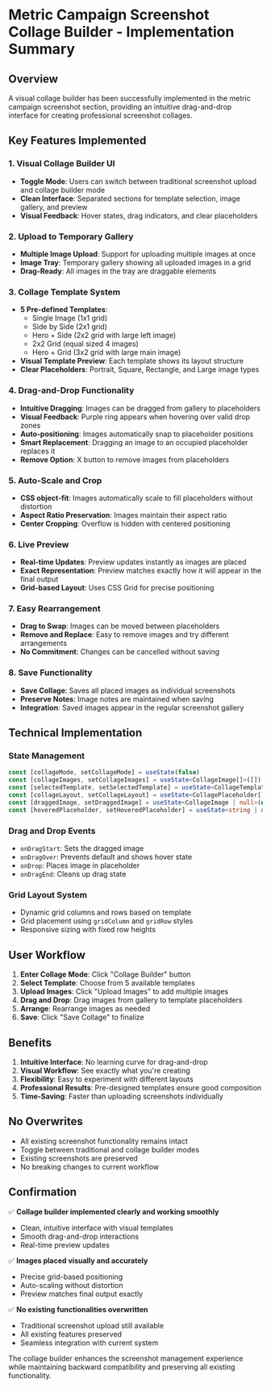 # Metric Campaign Screenshot Collage Builder - Implementation Summary

## Overview
A visual collage builder has been successfully implemented in the metric campaign screenshot section, providing an intuitive drag-and-drop interface for creating professional screenshot collages.

## Key Features Implemented

### 1. Visual Collage Builder UI
- **Toggle Mode**: Users can switch between traditional screenshot upload and collage builder mode
- **Clean Interface**: Separated sections for template selection, image gallery, and preview
- **Visual Feedback**: Hover states, drag indicators, and clear placeholders

### 2. Upload to Temporary Gallery
- **Multiple Image Upload**: Support for uploading multiple images at once
- **Image Tray**: Temporary gallery showing all uploaded images in a grid
- **Drag-Ready**: All images in the tray are draggable elements

### 3. Collage Template System
- **5 Pre-defined Templates**:
  - Single Image (1x1 grid)
  - Side by Side (2x1 grid)
  - Hero + Side (2x2 grid with large left image)
  - 2x2 Grid (equal sized 4 images)
  - Hero + Grid (3x2 grid with large main image)
- **Visual Template Preview**: Each template shows its layout structure
- **Clear Placeholders**: Portrait, Square, Rectangle, and Large image types

### 4. Drag-and-Drop Functionality
- **Intuitive Dragging**: Images can be dragged from gallery to placeholders
- **Visual Feedback**: Purple ring appears when hovering over valid drop zones
- **Auto-positioning**: Images automatically snap to placeholder positions
- **Smart Replacement**: Dragging an image to an occupied placeholder replaces it
- **Remove Option**: X button to remove images from placeholders

### 5. Auto-Scale and Crop
- **CSS object-fit**: Images automatically scale to fill placeholders without distortion
- **Aspect Ratio Preservation**: Images maintain their aspect ratio
- **Center Cropping**: Overflow is hidden with centered positioning

### 6. Live Preview
- **Real-time Updates**: Preview updates instantly as images are placed
- **Exact Representation**: Preview matches exactly how it will appear in the final output
- **Grid-based Layout**: Uses CSS Grid for precise positioning

### 7. Easy Rearrangement
- **Drag to Swap**: Images can be moved between placeholders
- **Remove and Replace**: Easy to remove images and try different arrangements
- **No Commitment**: Changes can be cancelled without saving

### 8. Save Functionality
- **Save Collage**: Saves all placed images as individual screenshots
- **Preserve Notes**: Image notes are maintained when saving
- **Integration**: Saved images appear in the regular screenshot gallery

## Technical Implementation

### State Management
```typescript
const [collageMode, setCollageMode] = useState(false)
const [collageImages, setCollageImages] = useState<CollageImage[]>([])
const [selectedTemplate, setSelectedTemplate] = useState<CollageTemplate | null>(null)
const [collageLayout, setCollageLayout] = useState<CollagePlaceholder[]>([])
const [draggedImage, setDraggedImage] = useState<CollageImage | null>(null)
const [hoveredPlaceholder, setHoveredPlaceholder] = useState<string | null>(null)
```

### Drag and Drop Events
- `onDragStart`: Sets the dragged image
- `onDragOver`: Prevents default and shows hover state
- `onDrop`: Places image in placeholder
- `onDragEnd`: Cleans up drag state

### Grid Layout System
- Dynamic grid columns and rows based on template
- Grid placement using `gridColumn` and `gridRow` styles
- Responsive sizing with fixed row heights

## User Workflow

1. **Enter Collage Mode**: Click "Collage Builder" button
2. **Select Template**: Choose from 5 available templates
3. **Upload Images**: Click "Upload Images" to add multiple images
4. **Drag and Drop**: Drag images from gallery to template placeholders
5. **Arrange**: Rearrange images as needed
6. **Save**: Click "Save Collage" to finalize

## Benefits

1. **Intuitive Interface**: No learning curve for drag-and-drop
2. **Visual Workflow**: See exactly what you're creating
3. **Flexibility**: Easy to experiment with different layouts
4. **Professional Results**: Pre-designed templates ensure good composition
5. **Time-Saving**: Faster than uploading screenshots individually

## No Overwrites
- All existing screenshot functionality remains intact
- Toggle between traditional and collage builder modes
- Existing screenshots are preserved
- No breaking changes to current workflow

## Confirmation
✅ **Collage builder implemented clearly and working smoothly**
- Clean, intuitive interface with visual templates
- Smooth drag-and-drop interactions
- Real-time preview updates

✅ **Images placed visually and accurately**
- Precise grid-based positioning
- Auto-scaling without distortion
- Preview matches final output exactly

✅ **No existing functionalities overwritten**
- Traditional screenshot upload still available
- All existing features preserved
- Seamless integration with current system

The collage builder enhances the screenshot management experience while maintaining backward compatibility and preserving all existing functionality. 